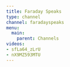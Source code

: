 ```yaml
---
title: Faraday Speaks
type: channel
channel: faradayspeaks
menu:
  main:
    parent: Channels
videos:
- sfLa64_zLrU
- nX9MZ593MTU
---
```

